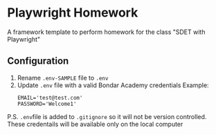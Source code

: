 # Playwright Homework
A framework template to perform homework for the class "SDET with Playwright"

## Configuration
1. Rename ```.env-SAMPLE``` file to ```.env```
2. Update ```.env``` file with a valid Bondar Academy credentials
    Example:
    ```
    EMAIL='test@test.com'
    PASSWORD='Welcome1'
    ```
    
P.S. ```.env```file is added to ```.gitignore``` so it will not be version controlled. 
These credentails will be available only on the local computer